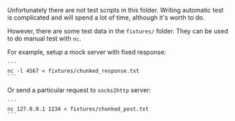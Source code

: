 Unfortunately there are not test scripts in this folder. Writing automatic test is complicated and will spend a lot of time, although it's worth to do.

However, there are some test data in the `fixtures/` folder. They can be used to do manual test with `nc`.

For example, setup a mock server with fixed response:

    ```
    nc -l 4567 < fixtures/chunked_response.txt
    ```

Or send a particular request to `socks2http` server:

    ```
    nc 127.0.0.1 1234 < fixtures/chunked_post.txt
    ```
